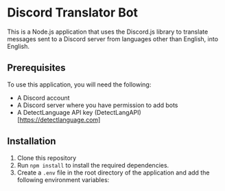 # Discord Translator Bot

This is a Node.js application that uses the Discord.js library to translate messages sent to a Discord server from languages other than English, into English.

## Prerequisites

To use this application, you will need the following:

- A Discord account
- A Discord server where you have permission to add bots
- A DetectLanguage API key (DetectLangAPI)[https://detectlanguage.com]

## Installation

1. Clone this repository
2. Run `npm install` to install the required dependencies.
3. Create a `.env` file in the root directory of the application and add the following environment variables:

